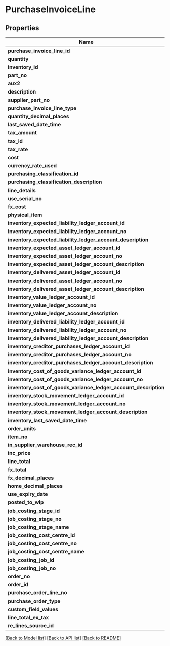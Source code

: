 # PurchaseInvoiceLine

## Properties
Name | Type | Description | Notes
------------ | ------------- | ------------- | -------------
**purchase_invoice_line_id** | **string** |  | [optional] 
**quantity** | **double** |  | [optional] 
**inventory_id** | **string** |  | [optional] 
**part_no** | **string** |  | [optional] 
**aux2** | **string** |  | [optional] 
**description** | **string** |  | [optional] 
**supplier_part_no** | **string** |  | [optional] 
**purchase_invoice_line_type** | **string** |  | [optional] 
**quantity_decimal_places** | **int** |  | [optional] 
**last_saved_date_time** | [**\DateTime**](\DateTime.md) |  | [optional] 
**tax_amount** | **double** |  | [optional] 
**tax_id** | **string** |  | [optional] 
**tax_rate** | **double** |  | [optional] 
**cost** | **double** |  | [optional] 
**currency_rate_used** | **double** |  | [optional] 
**purchasing_classification_id** | **string** |  | [optional] 
**purchasing_classification_description** | **string** |  | [optional] 
**line_details** | [**\Jiwa\Model\PurchaseInvoiceLineDetail[]**](PurchaseInvoiceLineDetail.md) |  | [optional] 
**use_serial_no** | **bool** |  | [optional] 
**fx_cost** | **double** |  | [optional] 
**physical_item** | **bool** |  | [optional] 
**inventory_expected_liability_ledger_account_id** | **string** |  | [optional] 
**inventory_expected_liability_ledger_account_no** | **string** |  | [optional] 
**inventory_expected_liability_ledger_account_description** | **string** |  | [optional] 
**inventory_expected_asset_ledger_account_id** | **string** |  | [optional] 
**inventory_expected_asset_ledger_account_no** | **string** |  | [optional] 
**inventory_expected_asset_ledger_account_description** | **string** |  | [optional] 
**inventory_delivered_asset_ledger_account_id** | **string** |  | [optional] 
**inventory_delivered_asset_ledger_account_no** | **string** |  | [optional] 
**inventory_delivered_asset_ledger_account_description** | **string** |  | [optional] 
**inventory_value_ledger_account_id** | **string** |  | [optional] 
**inventory_value_ledger_account_no** | **string** |  | [optional] 
**inventory_value_ledger_account_description** | **string** |  | [optional] 
**inventory_delivered_liability_ledger_account_id** | **string** |  | [optional] 
**inventory_delivered_liability_ledger_account_no** | **string** |  | [optional] 
**inventory_delivered_liability_ledger_account_description** | **string** |  | [optional] 
**inventory_creditor_purchases_ledger_account_id** | **string** |  | [optional] 
**inventory_creditor_purchases_ledger_account_no** | **string** |  | [optional] 
**inventory_creditor_purchases_ledger_account_description** | **string** |  | [optional] 
**inventory_cost_of_goods_variance_ledger_account_id** | **string** |  | [optional] 
**inventory_cost_of_goods_variance_ledger_account_no** | **string** |  | [optional] 
**inventory_cost_of_goods_variance_ledger_account_description** | **string** |  | [optional] 
**inventory_stock_movement_ledger_account_id** | **string** |  | [optional] 
**inventory_stock_movement_ledger_account_no** | **string** |  | [optional] 
**inventory_stock_movement_ledger_account_description** | **string** |  | [optional] 
**inventory_last_saved_date_time** | [**\DateTime**](\DateTime.md) |  | [optional] 
**order_units** | **double** |  | [optional] 
**item_no** | **int** |  | [optional] 
**in_supplier_warehouse_rec_id** | **string** |  | [optional] 
**inc_price** | **double** |  | [optional] 
**line_total** | **double** |  | [optional] 
**fx_total** | **double** |  | [optional] 
**fx_decimal_places** | **int** |  | [optional] 
**home_decimal_places** | **int** |  | [optional] 
**use_expiry_date** | **bool** |  | [optional] 
**posted_to_wip** | **bool** |  | [optional] 
**job_costing_stage_id** | **string** |  | [optional] 
**job_costing_stage_no** | **string** |  | [optional] 
**job_costing_stage_name** | **string** |  | [optional] 
**job_costing_cost_centre_id** | **string** |  | [optional] 
**job_costing_cost_centre_no** | **string** |  | [optional] 
**job_costing_cost_centre_name** | **string** |  | [optional] 
**job_costing_job_id** | **string** |  | [optional] 
**job_costing_job_no** | **string** |  | [optional] 
**order_no** | **string** |  | [optional] 
**order_id** | **string** |  | [optional] 
**purchase_order_line_no** | **int** |  | [optional] 
**purchase_order_type** | **string** |  | [optional] 
**custom_field_values** | [**\Jiwa\Model\CustomFieldValue[]**](CustomFieldValue.md) |  | [optional] 
**line_total_ex_tax** | **int** |  | [optional] 
**re_lines_source_id** | **string** |  | [optional] 

[[Back to Model list]](../README.md#documentation-for-models) [[Back to API list]](../README.md#documentation-for-api-endpoints) [[Back to README]](../README.md)


